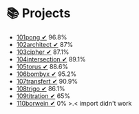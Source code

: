 # 📚 Projects <a name="project"></a>

- [101pong ✔](101pong) 96.8%
- [102architect ✔](102architect) 87%
- [103cipher ✔](103cipher) 87.1%
- [104intersection ✔](104intersection) 89.1%
- [105torus ✔](105torus) 88.6%
- [106bombyx ✔](106bombyx) 95.2%
- [107transfert ✔](107transfert) 90.9%
- [108trigo ✔](108trigo) 86.1%
- [109titration ✔](109titration) 65%
- [110borwein ✔](110borwein) 0% >.< import didn't work